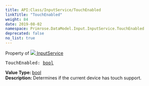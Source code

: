 ```yaml
---
title: API:Class/InputService/TouchEnabled
linkTitle: "TouchEnabled"
weight: 84
date: 2019-08-02
namespace: Primrose.DataModel.Input.InputService.TouchEnabled
deprecated: false
no_list: true
---
```

Property of <a href="/docs/api-reference/Class/InputService"><img src="/icons/silk/controller.png"/>&nbsp;InputService</a>
<pre class="method-declaration">
TouchEnabled: <a class="type" href="/docs/api-reference/System/Primitives#boolean">bool</a></pre>
<b>Value Type: </b>
<a class="type" href="/docs/api-reference/System/Primitives#boolean">bool</a>
<br/>
<b>Description: </b>
Determines if the current device has touch support.

